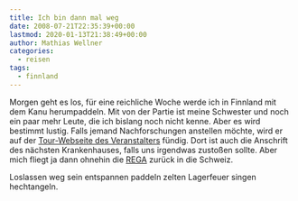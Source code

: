 ```yaml
---
title: Ich bin dann mal weg
date: 2008-07-21T22:35:39+00:00
lastmod: 2020-01-13T21:38:49+00:00
author: Mathias Wellner
categories:
  - reisen
tags:
  - finnland
---
```

Morgen geht es los, für eine reichliche Woche werde ich in Finnland mit dem Kanu herumpaddeln. Mit von der Partie ist meine Schwester und noch ein paar mehr Leute, die ich bislang noch nicht kenne. Aber es wird bestimmt lustig. Falls jemand Nachforschungen anstellen möchte, wird er auf der [Tour-Webseite des Veranstalters](http://finnlandteam.jimdo.com/) fündig. Dort ist auch die Anschrift des nächsten Krankenhauses, falls uns irgendwas zustoßen sollte. Aber mich fliegt ja dann ohnehin die [REGA](http://www.rega.ch) zurück in die Schweiz.

Loslassen weg sein entspannen paddeln zelten Lagerfeuer singen hechtangeln.